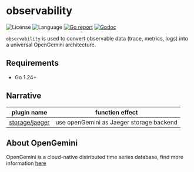 # observability

![License](https://img.shields.io/badge/license-Apache2.0-green)
![Language](https://img.shields.io/badge/Language-Go-blue.svg)
[![Go report](https://goreportcard.com/badge/github.com/opengemini/observability)](https://goreportcard.com/report/github.com/opengemini/observability)
[![Godoc](http://img.shields.io/badge/docs-go.dev-blue.svg?style=flat-square)](https://pkg.go.dev/github.com/openGemini/observability)

`observability` is used to convert observable data (trace, metrics, logs) into a universal OpenGemini architecture.

## Requirements

- Go 1.24+

## Narrative

| plugin name                        | function effect                          |
|------------------------------------|------------------------------------------|
| [storage/jaeger](storage/jaeger) | use openGemini as Jaeger storage backend |

## About OpenGemini

OpenGemini is a cloud-native distributed time series database, find more information [here](https://github.com/openGemini/openGemini)
